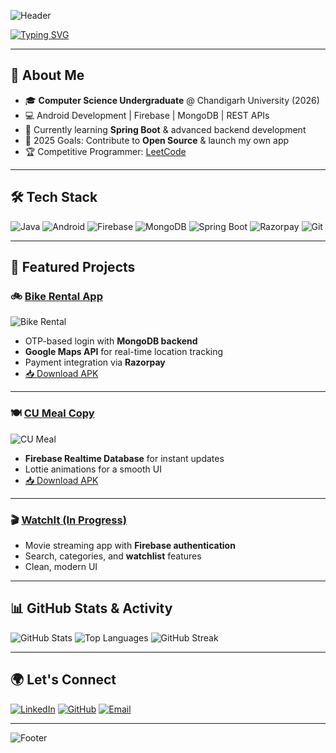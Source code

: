 <!-- Profile Banner -->
![Header](https://capsule-render.vercel.app/api?type=waving&color=0A74DA&height=200&section=header&text=Hi,%20I'm%20Aditya%20Sharma%20👋&fontSize=40&fontColor=ffffff&animation=fadeIn&fontAlignY=35&desc=Java%20Developer%20|%20Android%20Apps%20|%20Backend%20Engineer&descAlignY=60&descAlign=50)

<!-- Typing Animation -->
[![Typing SVG](https://readme-typing-svg.demolab.com?font=Fira+Code&size=24&duration=3000&pause=1000&color=00F7FF&width=800&lines=Passionate+Java+%26+Android+Developer;Building+Impactful+Tech+Solutions;Always+Learning+New+Technologies)](https://git.io/typing-svg)

---

## 🚀 About Me
- 🎓 **Computer Science Undergraduate** @ Chandigarh University (2026)
- 💻 Android Development | Firebase | MongoDB | REST APIs
- 🌱 Currently learning **Spring Boot** & advanced backend development
- 🎯 2025 Goals: Contribute to **Open Source** & launch my own app
- 🏆 Competitive Programmer: [LeetCode](https://leetcode.com/u/Ady_21850/)

---

## 🛠 Tech Stack
![Java](https://img.shields.io/badge/Java-ED8B00?style=for-the-badge&logo=openjdk&logoColor=white)
![Android](https://img.shields.io/badge/Android-3DDC84?style=for-the-badge&logo=android&logoColor=white)
![Firebase](https://img.shields.io/badge/Firebase-FFCA28?style=for-the-badge&logo=firebase&logoColor=black)
![MongoDB](https://img.shields.io/badge/MongoDB-4EA94B?style=for-the-badge&logo=mongodb&logoColor=white)
![Spring Boot](https://img.shields.io/badge/SpringBoot-6DB33F?style=for-the-badge&logo=springboot&logoColor=white)
![Razorpay](https://img.shields.io/badge/Razorpay-0A74DA?style=for-the-badge&logo=razorpay&logoColor=white)
![Git](https://img.shields.io/badge/Git-F05032?style=for-the-badge&logo=git&logoColor=white)

---

## 📌 Featured Projects

### 🚲 [Bike Rental App](https://github.com/AdY21850/Bike_Rental)
![Bike Rental](https://img.shields.io/badge/Download%20APK-0A74DA?style=for-the-badge&logo=android&logoColor=white)
- OTP-based login with **MongoDB backend**
- **Google Maps API** for real-time location tracking
- Payment integration via **Razorpay**
- [📥 Download APK](https://github.com/AdY21850/Android-Development/raw/refs/heads/main/Bike%20Rental/bikerentalcu/app/build/outputs/apk/debug/app-debug.apk)


---

### 🍽 [CU Meal Copy](https://github.com/AdY21850/CUMealAndroidClone)
![CU Meal](https://img.shields.io/badge/Download%20APK-FFCA28?style=for-the-badge&logo=android&logoColor=black)
- **Firebase Realtime Database** for instant updates
- Lottie animations for a smooth UI
- [📥 Download APK](https://github.com/AdY21850/CUMealAndroidClone/raw/refs/heads/main/app-debug.apk)

---

### 🎬 [WatchIt (In Progress)](https://github.com/AdY21850/watchIt)
- Movie streaming app with **Firebase authentication**
- Search, categories, and **watchlist** features
- Clean, modern UI

---

## 📊 GitHub Stats & Activity
![GitHub Stats](https://github-readme-stats.vercel.app/api?username=AdY21850&show_icons=true&theme=tokyonight&hide_border=true)
![Top Languages](https://github-readme-stats.vercel.app/api/top-langs/?username=AdY21850&layout=compact&theme=tokyonight&hide_border=true)
![GitHub Streak](https://github-readme-streak-stats.herokuapp.com/?user=AdY21850&theme=tokyonight&hide_border=true)

---

## 🌍 Let's Connect
[![LinkedIn](https://img.shields.io/badge/LinkedIn-0A66C2?style=for-the-badge&logo=linkedin&logoColor=white)](https://www.linkedin.com/in/aditya-sharma-0a3982270/)
[![GitHub](https://img.shields.io/badge/GitHub-171515?style=for-the-badge&logo=github&logoColor=white)](https://github.com/AdY21850)
[![Email](https://img.shields.io/badge/Email-D14836?style=for-the-badge&logo=gmail&logoColor=white)](mailto:adityasharma21850@gmail.com)

---

<!-- Footer -->
![Footer](https://capsule-render.vercel.app/api?type=waving&color=0A74DA&height=100&section=footer)
